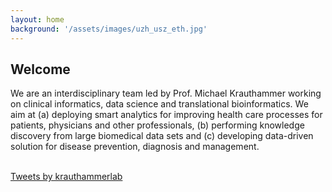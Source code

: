 ```yaml
---
layout: home
background: '/assets/images/uzh_usz_eth.jpg'
---
```


## Welcome
We are an interdisciplinary team led by Prof. Michael Krauthammer working on clinical informatics, data science and translational bioinformatics. We aim at (a) deploying smart analytics for improving health care processes for patients, physicians and other professionals, (b) performing knowledge discovery from large biomedical data sets and (c) developing data-driven solution for disease prevention, diagnosis and management. 

<br>
<a class="twitter-timeline"
  data-lang="en"
  data-height="400"
  data-tweet-limit="2"
  data-theme="light"
  data-link-color="#2B7BB9"
  href="https://twitter.com/krauthammerlab?ref_src=twsrc%5Etfw"
  >Tweets by krauthammerlab
</a> 
<script async src="https://platform.twitter.com/widgets.js" charset="utf-8"></script> 
<br>

